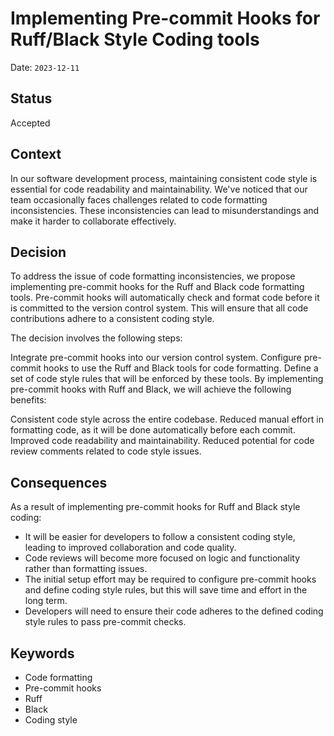 # Implementing Pre-commit Hooks for Ruff/Black Style Coding tools

Date: `2023-12-11`

## Status

Accepted


## Context

In our software development process, maintaining consistent code style is essential for code readability and maintainability. We've noticed that our team occasionally faces challenges related to code formatting inconsistencies. These inconsistencies can lead to misunderstandings and make it harder to collaborate effectively.


## Decision

To address the issue of code formatting inconsistencies, we propose implementing pre-commit hooks for the Ruff and Black code formatting tools. Pre-commit hooks will automatically check and format code before it is committed to the version control system. This will ensure that all code contributions adhere to a consistent coding style.

The decision involves the following steps:

Integrate pre-commit hooks into our version control system.
Configure pre-commit hooks to use the Ruff and Black tools for code formatting.
Define a set of code style rules that will be enforced by these tools.
By implementing pre-commit hooks with Ruff and Black, we will achieve the following benefits:

Consistent code style across the entire codebase.
Reduced manual effort in formatting code, as it will be done automatically before each commit.
Improved code readability and maintainability.
Reduced potential for code review comments related to code style issues.


## Consequences

As a result of implementing pre-commit hooks for Ruff and Black style coding:

- It will be easier for developers to follow a consistent coding style, leading to improved collaboration and code quality.
- Code reviews will become more focused on logic and functionality rather than formatting issues.
- The initial setup effort may be required to configure pre-commit hooks and define coding style rules, but this will save time and effort in the long term.
- Developers will need to ensure their code adheres to the defined coding style rules to pass pre-commit checks.

## Keywords

- Code formatting
- Pre-commit hooks
- Ruff
- Black
- Coding style